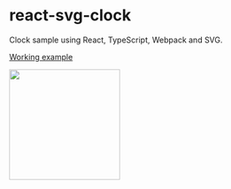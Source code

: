 # react-svg-clock
Clock sample using React, TypeScript, Webpack and SVG.

[Working example](https://mikehibm.github.io/react-svg-clock/dist/index.html)

<img src="https://raw.github.com/wiki/mikehibm/react-svg-clock/screen.png" width="200">
